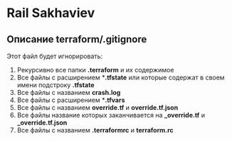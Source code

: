 
# Rail Sakhaviev

## Описание terraform/.gitignore

Этот файл будет игнорировать: 
1. Рекурсивно все папки **.terraform** и их содержимое
2. Все файлы с расширением ***.tfstate** или которые содержат в своем имени подстроку **.tfstate**
3. Все файлы с названием **crash.log**
4. Все файлы с расширением ***.tfvars**
5. Все файлы с названием **override.tf** и **override.tf.json**
6. Все файлы название которых заканчивается на **_override.tf** и **_override.tf.json**
7. Все файлы с названием **.terraformrc** и **terraform.rc**